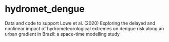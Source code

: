# hydromet_dengue
Data and code to support Lowe et al. (2020) Exploring the delayed and nonlinear impact of hydrometeorological extremes on dengue risk along an urban gradient in Brazil: a space-time modelling study
